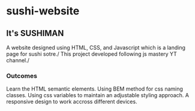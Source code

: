 # sushi-website

## It's SUSHIMAN 
A website designed using HTML, CSS, and Javascript which is a landing page for sushi sotre./
This project developed following js mastery YT channel./
### Outcomes 
Learn the HTML semantic elements.
Using BEM method for css naming classes.
Using css variables to maintain an adjustable styling approach.
A responsive design to work accross different devices.
